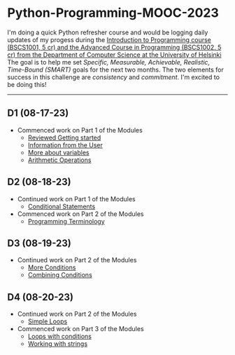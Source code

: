 # Python-Programming-MOOC-2023

I'm doing a quick Python refresher course and would be logging daily updates of my progess during the [Introduction to Programming course (BSCS1001, 5 cr) and the Advanced Course in Programming (BSCS1002, 5 cr) from the Department of Computer Science at the University of Helsinki]([https://programming-23.mooc.fi/]) The goal is to help me set *Specific, Measurable, Achievable, Realistic, Time-Bound (SMART)* goals for the next two months. The two elements for success in this challenge are *consistency* and *commitment*. I'm excited to be doing this!
 
___
 ## D1 (08-17-23)
 - Commenced work on Part 1 of the Modules
   - [Reviewed Getting started](https://programming-23.mooc.fi/part-1/1-getting-started/)
   - [Information from the User](https://programming-23.mooc.fi/part-1/2-information-from-the-user/)
   - [More about variables](https://programming-23.mooc.fi/part-1/3-more-about-variables)
   - [Arithmetic Operations](https://programming-23.mooc.fi/part-1/4-arithmetic-operations)
 ## D2 (08-18-23)
 - Continued work on Part 1 of the Modules
   - [Conditional Statements](https://programming-23.mooc.fi/part-1/5-conditional-statements/)
- Commenced work on Part 2 of the Modules
   - [Programming Terminology](https://programming-23.mooc.fi/part-2/1-programming-terminology)
 ## D3 (08-19-23)
 - Continued work on Part 2 of the Modules
   - [More Conditions](https://programming-23.mooc.fi/part-2/2-else-elif)
   - [Combining Conditions](https://programming-23.mooc.fi/part-2/3-combining-conditions)
 ## D4 (08-20-23)
 - Continued work on Part 2 of the Modules
   - [Simple Loops](https://programming-23.mooc.fi/part-2/4-simple-loops/)
 - Commenced work on Part 3 of the Modules
   - [Loops with conditions](https://programming-23.mooc.fi/part-3/1-loops-with-conditions/)
   - [Working with strings](https://programming-23.mooc.fi/part-3/2-working-with-strings/)
